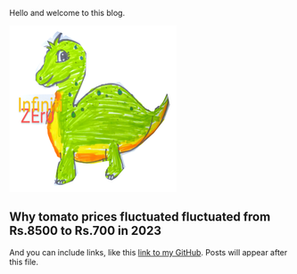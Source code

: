 Hello and welcome to this blog.

![Image of akashng logo](images/blog-thumb.png)

## Why tomato prices fluctuated fluctuated from Rs.8500 to Rs.700 in 2023


And you can include links, like this [link to my GitHub](https://github.com/InfinitiZEr0). Posts will appear after this file. 
